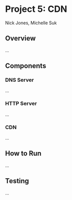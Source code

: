 # Project 5: CDN
Nick Jones, Michelle Suk

## Overview
...

## Components
### DNS Server
...

### HTTP Server
...

### CDN
...

## How to Run
...

## Testing
...
